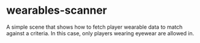 # wearables-scanner
 A simple scene that shows how to fetch player wearable data to match against a criteria. In this case, only players wearing eyewear are allowed in.
